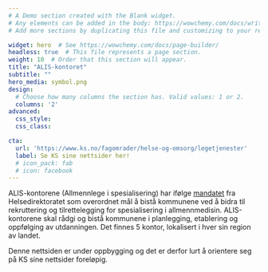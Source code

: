 ```yaml
---
# A Demo section created with the Blank widget.
# Any elements can be added in the body: https://wowchemy.com/docs/writing-markdown-latex/
# Add more sections by duplicating this file and customizing to your requirements.

widget: hero  # See https://wowchemy.com/docs/page-builder/
headless: true  # This file represents a page section.
weight: 10  # Order that this section will appear.
title: "ALIS-kontoret"
subtitle: ""
hero_media: symbol.png
design:
  # Choose how many columns the section has. Valid values: 1 or 2.
  columns: '2'
advanced: 
  css_style:
  css_class:

cta:
  url: 'https://www.ks.no/fagomrader/helse-og-omsorg/legetjenester'
  label: Se KS sine nettsider her! 
  # icon_pack: fab
  # icon: facebook
---
```

 
ALIS-kontorene (Allmennlege i spesialisering) har ifølge [mandatet](https://aliskontoret.netlify.app/alisboka/mandat/) fra Helsedirektoratet som overordnet mål å bistå kommunene ved å bidra til rekruttering og tilrettelegging for spesialisering i allmennmedisin. ALIS-kontorene skal rådgi og bistå kommunene i planlegging, etablering og oppfølging av utdanningen. Det finnes 5 kontor, lokalisert i hver sin region av landet. 

Denne nettsiden er under oppbygging og det er derfor lurt å orientere seg på KS sine nettsider foreløpig.

<!-- Det finnes 5 kontor og de har følgende plassering: 
- **Kristiansand** (ALIS-kontor Sør)
- **Bergen** (ALIS-kontor Vest)
- **Hamar** (ALIS-kontor Øst)
- **Trondheim** (ALIS-kontor Midt)
- **Bodø** (ALIS-kontor Nord) -->

